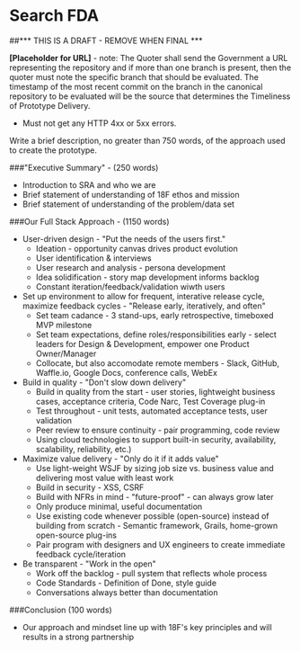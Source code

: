 Search FDA
==========

##*** THIS IS A DRAFT - REMOVE WHEN FINAL ***

**[Placeholder for URL]** - note: The Quoter shall send the Government a URL representing the repository and if more than one branch is present, then the quoter must note the specific branch that should be evaluated. The timestamp of the most recent commit on the branch in the canonical repository to be evaluated will be the source that determines the Timeliness of Prototype Delivery.
* Must not get any HTTP 4xx or 5xx errors.

Write a brief description, no greater than 750 words, of the approach used to create the prototype.

###"Executive Summary" - (250 words)
* Introduction to SRA and who we are
* Brief statement of understanding of 18F ethos and mission
* Brief statement of understanding of the problem/data set

###Our Full Stack Approach - (1150 words)
* User-driven design - "Put the needs of the users first."
  * Ideation - opportunity canvas drives product evolution
  * User identification & interviews
  * User research and analysis - persona development
  * Idea solidification - story map development informs backlog
  * Constant iteration/feedback/validation wiwth users
* Set up environment to allow for frequent, interative release cycle, maximize feedback cycles - "Release early, iteratively, and often"
  * Set team cadance - 3 stand-ups, early retrospective, timeboxed MVP milestone
  * Set team expectations, define roles/responsibilities early - select leaders for Design & Development, empower one Product Owner/Manager
  * Collocate, but also accomodate remote members - Slack, GitHub, Waffle.io, Google Docs, conference calls, WebEx
* Build in quality - "Don't slow down delivery"
  * Build in quality from the start - user stories, lightweight business cases, acceptance criteria, Code Narc, Test Coverage plug-in
  * Test throughout - unit tests, automated acceptance tests, user validation
  * Peer review to ensure continuity - pair programming, code review
  * Using cloud technologies to support built-in security, availability, scalability, reliability, etc.)
* Maximize value delivery - "Only do it if it adds value"
  * Use light-weight WSJF by sizing job size vs. business value and delivering most value with least work
  * Build in security - XSS, CSRF
  * Build with NFRs in mind - "future-proof" - can always grow later
  * Only produce minimal, useful documentation
  * Use existing code whenever possible (open-source) instead of building from scratch - Semantic framework, Grails, home-grown open-source plug-ins
  * Pair program with designers and UX engineers to create immediate feedback cycle/iteration
* Be transparent - "Work in the open"
  * Work off the backlog - pull system that reflects whole process
  * Code Standards - Definition of Done, style guide
  * Conversations always better than documentation

###Conclusion (100 words)
* Our approach and mindset line up with 18F's key principles and will results in a strong partnership
